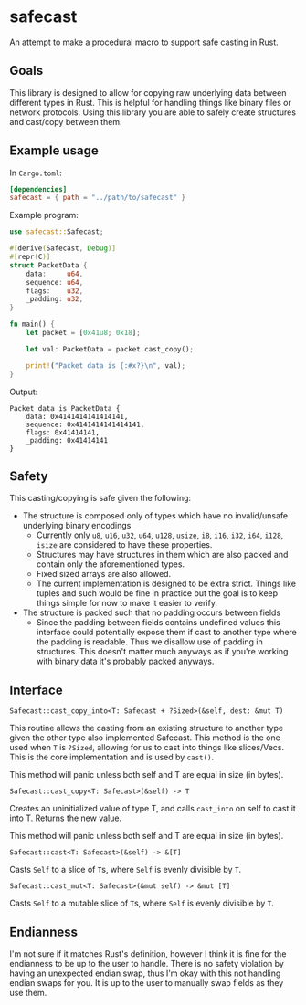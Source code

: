 # safecast

An attempt to make a procedural macro to support safe casting in Rust.

## Goals

This library is designed to allow for copying raw underlying data between different types in Rust.
This is helpful for handling things like binary files or network protocols. Using this library you
are able to safely create structures and cast/copy between them.

## Example usage

In `Cargo.toml`:

```toml
[dependencies]
safecast = { path = "../path/to/safecast" }
```

Example program:

```rust
use safecast::Safecast;

#[derive(Safecast, Debug)]
#[repr(C)]
struct PacketData {
    data:     u64,
    sequence: u64,
    flags:    u32,
    _padding: u32,
}

fn main() {
    let packet = [0x41u8; 0x18];

    let val: PacketData = packet.cast_copy();

    print!("Packet data is {:#x?}\n", val);
}
```

Output:

```
Packet data is PacketData {
    data: 0x4141414141414141,
    sequence: 0x4141414141414141,
    flags: 0x41414141,
    _padding: 0x41414141
}
```

## Safety

This casting/copying is safe given the following:

- The structure is composed only of types which have no invalid/unsafe underlying binary encodings
    - Currently only `u8`, `u16`, `u32`, `u64`, `u128`, `usize`, `i8`, `i16`, `i32`, `i64`, `i128`, `isize` are considered
      to have these properties.
    - Structures may have structures in them which are also packed and contain only the aforementioned
      types.
    - Fixed sized arrays are also allowed.
    - The current implementation is designed to be extra strict. Things like tuples and such would
      be fine in practice but the goal is to keep things simple for now to make it easier to
      verify.
- The structure is packed such that no padding occurs between fields
    - Since the padding between fields contains undefined values this interface could potentially
      expose them if cast to another type where the padding is readable. Thus we disallow use
      of padding in structures. This doesn't matter much anyways as if you're working with binary
      data it's probably packed anyways.

## Interface

`Safecast::cast_copy_into<T: Safecast + ?Sized>(&self, dest: &mut T)`

This routine allows the casting from an existing structure to another type given the other
type also implemented Safecast. This method is the one used when `T` is `?Sized`, allowing for
us to cast into things like slices/Vecs. This is the core implementation and is used by
`cast()`.

This method will panic unless both self and T are equal in size (in bytes).

`Safecast::cast_copy<T: Safecast>(&self) -> T`

Creates an uninitialized value of type T, and calls `cast_into` on self
to cast it into T. Returns the new value.

This method will panic unless both self and T are equal in size (in bytes).

`Safecast::cast<T: Safecast>(&self) -> &[T]`

Casts `Self` to a slice of `T`s, where `Self` is evenly divisible by `T`.

`Safecast::cast_mut<T: Safecast>(&mut self) -> &mut [T]`

Casts `Self` to a mutable slice of `T`s, where `Self` is evenly divisible by `T`.

## Endianness

I'm not sure if it matches Rust's definition, however I think it is fine for the endianness
to be up to the user to handle. There is no safety violation by having an unexpected
endian swap, thus I'm okay with this not handling endian swaps for you. It is up
to the user to manually swap fields as they use them.


